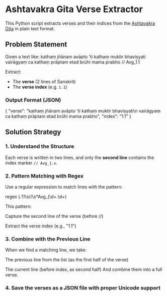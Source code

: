 # Ashtavakra Gita Verse Extractor

This Python script extracts verses and their indices from the [Ashtavakra Gita](https://gretil.sub.uni-goettingen.de/gretil/corpustei/transformations/plaintext/sa_aSTAvakragItA.txt) in plain text format.

## Problem Statement

Given a text like:
kathaṃ jñānam avāpto 'ti kathaṃ muktir bhaviṣyati
vairāgyaṃ ca kathaṃ prāptam etad brūhi mama prabho // Avg_1.1

Extract:
- The **verse** (2 lines of Sanskrit)
- The **verse index** (e.g. `1.1`)

### Output Format (JSON)
{
  "verse": "kathaṃ jñānam avāpto 'ti kathaṃ muktir bhaviṣyati\n vairāgyaṃ ca kathaṃ prāptam etad brūhi mama prabho",
  "index": "1.1"
}

## Solution Strategy

### 1. Understand the Structure

Each verse is written in two lines, and only the **second line** contains the index marker `// Avg_1.x`.

### 2. Pattern Matching with Regex

Use a regular expression to match lines with the pattern:

regex
(.*?)\s*//\s*Avg_(\d+\.\d+)

This pattern:

Capture the second line of the verse (before //)

Extract the verse index (e.g., "1.1")

### 3. Combine with the Previous Line
When we find a matching line, we take:

The previous line from the list (as the first half of the verse)

The current line (before index, as second half) And combine them into a full verse.

### 4. Save the verses as a JSON file with proper Unicode support


